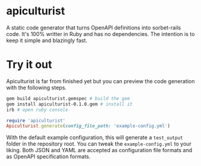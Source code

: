 # apiculturist
A static code generator that turns OpenAPI definitions into sorbet-rails code. It's 100% writter in Ruby and has no
dependencies. The intention is to keep it simple and blazingly fast.

# Try it out

Apiculturist is far from finished yet but you can preview the code generation with the following steps.

```sh
gem build apiculturist.gemspec # build the gem
gem install apiculturist-0.1.0.gem # install it
irb # open ruby console
```

```ruby
require 'apiculturist'
Apiculturist.generate(config_file_path: 'example-config.yml')
```

With the default example configuration, this will generate a `test_output` folder in the repository root. You can tweak
the `example-config.yml` to your liking. Both JSON and YAML are accepted as configuration file formats and as OpenAPI
specification formats.
